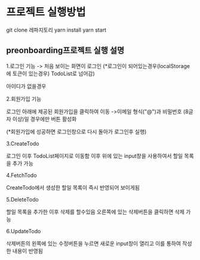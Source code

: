 # 프로젝트 실행방법

git clone 레파지토리
yarn install
yarn start

## preonboarding프로젝트 실행 설명

1.로그인 기능
-> 처음 보이는 화면이 로그인
(\*로그인이 되어있는경우(localStorage에 토큰이 있는경우) TodoList로 넘어감)

아이디가 없을경우

2.회원가입 기능

로그인 아래에 제공된 회원가입을 클릭하여 이동
->이메일 형식("@")과 비밀번호 (8글자 이상)일 경우에만 버튼 활성화

(\*회원가입에 성공하면 로그인창으로 다시 돌아가 로그인후 실행)

3.CreateTodo

로그인 이후 TodoList페이지로 이동함
이후 위에 있는 input창을 사용하여서 할일 목록을 추가 가능

4.FetchTodo

CreateTodo에서 생성한 할일 목록이 즉시 반영되어 보이게됨

5.DeleteTodo

할일 목록을 추가한 이후 삭제를 할수있음
오른쪽에 있는 삭제버튼을 클릭하면 삭제 가능

6.UpdateTodo

삭제버튼의 왼쪽에 있는 수정버튼을 누르면 새로운 input창이 열리고
이를 통하여 작성한 내용이 반영됨
